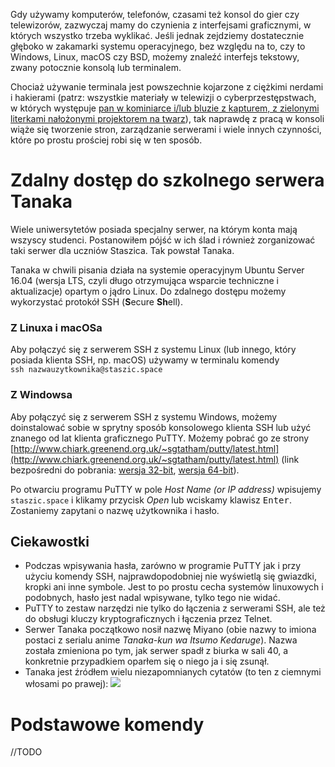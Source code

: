 Gdy używamy komputerów, telefonów, czasami też konsol do gier czy telewizorów, zazwyczaj mamy do czynienia z interfejsami graficznymi, w których wszystko trzeba wyklikać. Jeśli jednak zejdziemy dostatecznie głęboko w zakamarki systemu operacyjnego, bez względu na to, czy to Windows, Linux, macOS czy BSD, możemy znaleźć interfejs tekstowy, zwany potocznie konsolą lub terminalem.

Chociaż używanie terminala jest powszechnie kojarzone z ciężkimi nerdami i hakierami \(patrz: wszystkie materiały w telewizji o cyberprzestępstwach, w których występuje [pan w kominiarce i/lub bluzie z kapturem, z zielonymi literkami nałożonymi projektorem na twarz](https://stock.adobe.com/pl/search?k=hacker)\), tak naprawdę z pracą w konsoli wiąże się tworzenie stron, zarządzanie serwerami i wiele innych czynności, które po prostu prościej robi się w ten sposób.

# Zdalny dostęp do szkolnego serwera Tanaka

Wiele uniwersytetów posiada specjalny serwer, na którym konta mają wszyscy studenci. Postanowiłem pójść w ich ślad i również zorganizować taki serwer dla uczniów Staszica. Tak powstał Tanaka.

Tanaka w chwili pisania działa na systemie operacyjnym Ubuntu Server 16.04 \(wersja LTS, czyli długo otrzymująca wsparcie techniczne i aktualizacje\) opartym o jądro Linux. Do zdalnego dostępu możemy wykorzystać protokół SSH \(**S**ecure **Sh**ell\).

### Z Linuxa i macOSa

Aby połączyć się z serwerem SSH z systemu Linux \(lub innego, który posiada klienta SSH, np. macOS\) używamy w terminalu komendy  
`ssh nazwauzytkownika@staszic.space`

### Z Windowsa

Aby połączyć się z serwerem SSH z systemu Windows, możemy doinstalować sobie w sprytny sposób konsolowego klienta SSH lub użyć znanego od lat klienta graficznego PuTTY. Możemy pobrać go ze strony [http://www.chiark.greenend.org.uk/~sgtatham/putty/latest.html](http://www.chiark.greenend.org.uk/~sgtatham/putty/latest.html) \(link bezpośredni do pobrania: [wersja 32-bit](https://the.earth.li/~sgtatham/putty/latest/w32/putty.exe), [wersja 64-bit](https://the.earth.li/~sgtatham/putty/latest/w64/putty.exe)\).

Po otwarciu programu PuTTY w pole _Host Name \(or IP address\)_ wpisujemy `staszic.space` i klikamy przycisk _Open_ lub wciskamy klawisz <kbd>Enter</kbd>. Zostaniemy zapytani o nazwę użytkownika i hasło.

## Ciekawostki

- Podczas wpisywania hasła, zarówno w programie PuTTY jak i przy użyciu komendy SSH, najprawdopodobniej nie wyświetlą się gwiazdki, kropki ani inne symbole. Jest to po prostu cecha systemów linuxowych i podobnych, hasło jest nadal wpisywane, tylko tego nie widać.
- PuTTY to zestaw narzędzi nie tylko do łączenia z serwerami SSH, ale też do obsługi kluczy kryptograficznych i łączenia przez Telnet.
- Serwer Tanaka początkowo nosił nazwę Miyano \(obie nazwy to imiona postaci z serialu anime _Tanaka-kun wa Itsumo Kedaruge_\). Nazwa została zmieniona po tym, jak serwer spadł z biurka w sali 40, a konkretnie przypadkiem oparłem się o niego ja i się zsunął.
 - Tanaka jest źródłem wielu niezapomnianych cytatów (to ten z ciemnymi włosami po prawej): ![](https://pbs.twimg.com/media/CwRTOWsWYAAKYCb.jpg:large)

# Podstawowe komendy

//TODO



